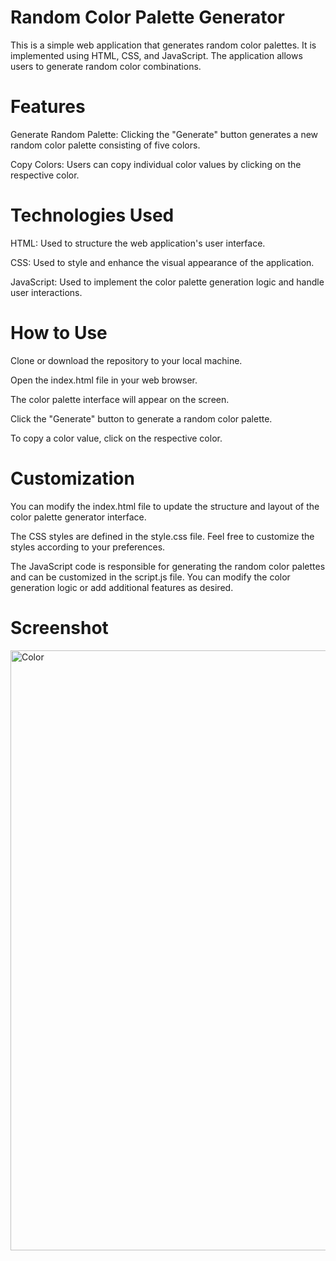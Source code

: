 # Random Color Palette Generator

This is a simple web application that generates random color palettes. It is implemented using HTML, CSS, and JavaScript. The application allows users to generate random color combinations.

# Features

   Generate Random Palette: Clicking the "Generate" button generates a new random color palette consisting of five colors.
   
   Copy Colors: Users can copy individual color values by clicking on the respective color.

# Technologies Used

   HTML: Used to structure the web application's user interface.
   
   CSS: Used to style and enhance the visual appearance of the application.
   
   JavaScript: Used to implement the color palette generation logic and handle user interactions.

# How to Use

   Clone or download the repository to your local machine.
   
   Open the index.html file in your web browser.
   
   The color palette interface will appear on the screen.
   
   Click the "Generate" button to generate a random color palette.
   
   To copy a color value, click on the respective color.

# Customization

   You can modify the index.html file to update the structure and layout of the color palette generator interface.
   
   The CSS styles are defined in the style.css file. Feel free to customize the styles according to your preferences.
   
   The JavaScript code is responsible for generating the random color palettes and can be customized in the script.js file. You can modify the color generation logic or add additional features as desired.

# Screenshot

<img width="960" alt="Color" src="https://github.com/chhitizzz/color-palette/assets/137091888/40138e4e-9169-4a5b-9f21-23b91fb49a40">

